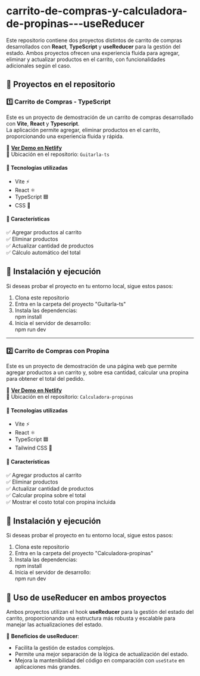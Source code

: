 # carrito-de-compras-y-calculadora-de-propinas---useReducer

Este repositorio contiene dos proyectos distintos de carrito de compras desarrollados con **React**, **TypeScript** y **useReducer** para la gestión del estado. Ambos proyectos ofrecen una experiencia fluida para agregar, eliminar y actualizar productos en el carrito, con funcionalidades adicionales según el caso.

## 📂 Proyectos en el repositorio

### 1️⃣ Carrito de Compras - TypeScript
Este es un proyecto de demostración de un carrito de compras desarrollado con **Vite**, **React** y **Typescript**.  
La aplicación permite agregar, eliminar productos en el carrito, proporcionando una experiencia fluida y rápida. 

🔗 **[Ver Demo en Netlify](https://effervescent-biscotti-5f413e.netlify.app/)**  
📂 Ubicación en el repositorio: `Guitarla-ts`

#### 🚀 Tecnologías utilizadas
- Vite ⚡  
- React ⚛️  
- TypeScript 🟦  
- CSS 🎨  

#### 📌 Características
✅ Agregar productos al carrito  
✅ Eliminar productos  
✅ Actualizar cantidad de productos  
✅ Cálculo automático del total  

## 📂 Instalación y ejecución  
Si deseas probar el proyecto en tu entorno local, sigue estos pasos:  

1. Clona este repositorio
2. Entra en la carpeta del proyecto "Guitarla-ts"
3. Instala las dependencias:  
   npm install
4. Inicia el servidor de desarrollo:  
   npm run dev

---

### 2️⃣ Carrito de Compras con Propina
Este es un proyecto de demostración de una página web que permite agregar productos a un carrito y, sobre esa cantidad, calcular una propina para obtener el total del pedido. 

🔗 **[Ver Demo en Netlify](https://deft-sopapillas-bb606c.netlify.app/)**  
📂 Ubicación en el repositorio: `Calculadora-propinas`

#### 🚀 Tecnologías utilizadas
- Vite ⚡  
- React ⚛️  
- TypeScript 🟦  
- Tailwind CSS 🎨  

#### 📌 Características
✅ Agregar productos al carrito  
✅ Eliminar productos  
✅ Actualizar cantidad de productos  
✅ Calcular propina sobre el total  
✅ Mostrar el costo total con propina incluida  

## 📂 Instalación y ejecución  
Si deseas probar el proyecto en tu entorno local, sigue estos pasos:  

1. Clona este repositorio
2. Entra en la carpeta del proyecto "Calculadora-propinas"
3. Instala las dependencias:  
   npm install
4. Inicia el servidor de desarrollo:  
   npm run dev

## 📌 Uso de useReducer en ambos proyectos
Ambos proyectos utilizan el hook **useReducer** para la gestión del estado del carrito, proporcionando una estructura más robusta y escalable para manejar las actualizaciones del estado.

📌 **Beneficios de useReducer**:
- Facilita la gestión de estados complejos.
- Permite una mejor separación de la lógica de actualización del estado.
- Mejora la mantenibilidad del código en comparación con `useState` en aplicaciones más grandes.


